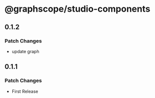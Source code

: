 # @graphscope/studio-components

## 0.1.2

### Patch Changes

- update graph

## 0.1.1

### Patch Changes

- First Release
